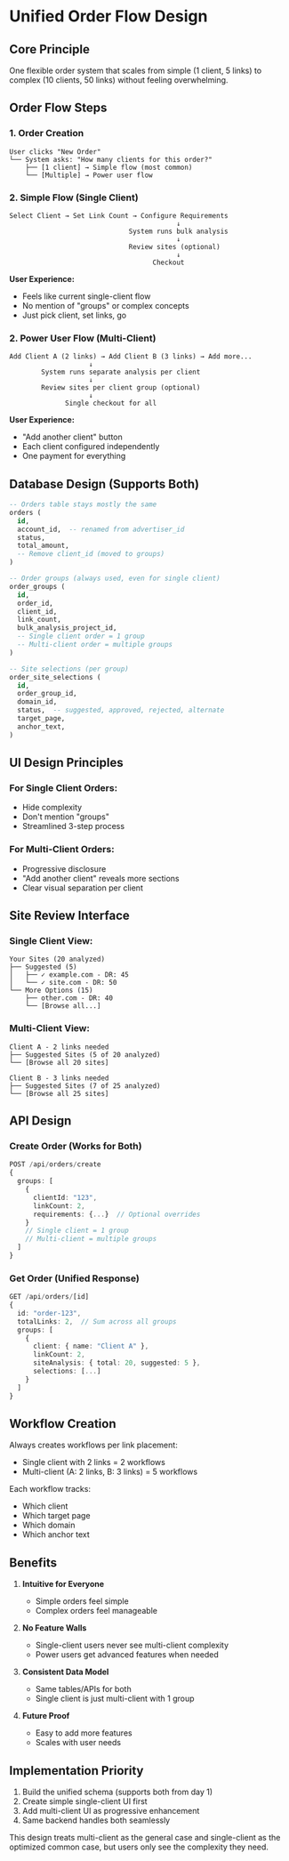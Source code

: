 # Unified Order Flow Design

## Core Principle
One flexible order system that scales from simple (1 client, 5 links) to complex (10 clients, 50 links) without feeling overwhelming.

## Order Flow Steps

### 1. Order Creation
```
User clicks "New Order"
└── System asks: "How many clients for this order?"
    ├── [1 client] → Simple flow (most common)
    └── [Multiple] → Power user flow
```

### 2. Simple Flow (Single Client)
```
Select Client → Set Link Count → Configure Requirements
                                          ↓
                              System runs bulk analysis
                                          ↓
                              Review sites (optional)
                                          ↓
                                    Checkout
```

**User Experience:**
- Feels like current single-client flow
- No mention of "groups" or complex concepts
- Just pick client, set links, go

### 2. Power User Flow (Multi-Client)
```
Add Client A (2 links) → Add Client B (3 links) → Add more...
                    ↓
        System runs separate analysis per client
                    ↓
        Review sites per client group (optional)
                    ↓
              Single checkout for all
```

**User Experience:**
- "Add another client" button
- Each client configured independently
- One payment for everything

## Database Design (Supports Both)

```sql
-- Orders table stays mostly the same
orders (
  id,
  account_id,  -- renamed from advertiser_id
  status,
  total_amount,
  -- Remove client_id (moved to groups)
)

-- Order groups (always used, even for single client)
order_groups (
  id,
  order_id,
  client_id,
  link_count,
  bulk_analysis_project_id,
  -- Single client order = 1 group
  -- Multi-client order = multiple groups
)

-- Site selections (per group)
order_site_selections (
  id,
  order_group_id,
  domain_id,
  status,  -- suggested, approved, rejected, alternate
  target_page,
  anchor_text,
)
```

## UI Design Principles

### For Single Client Orders:
- Hide complexity
- Don't mention "groups"
- Streamlined 3-step process

### For Multi-Client Orders:
- Progressive disclosure
- "Add another client" reveals more sections
- Clear visual separation per client

## Site Review Interface

### Single Client View:
```
Your Sites (20 analyzed)
├── Suggested (5)
│   ├── ✓ example.com - DR: 45
│   └── ✓ site.com - DR: 50
└── More Options (15)
    ├── other.com - DR: 40
    └── [Browse all...]
```

### Multi-Client View:
```
Client A - 2 links needed
├── Suggested Sites (5 of 20 analyzed)
└── [Browse all 20 sites]

Client B - 3 links needed
├── Suggested Sites (7 of 25 analyzed)
└── [Browse all 25 sites]
```

## API Design

### Create Order (Works for Both)
```typescript
POST /api/orders/create
{
  groups: [
    {
      clientId: "123",
      linkCount: 2,
      requirements: {...}  // Optional overrides
    }
    // Single client = 1 group
    // Multi-client = multiple groups
  ]
}
```

### Get Order (Unified Response)
```typescript
GET /api/orders/[id]
{
  id: "order-123",
  totalLinks: 2,  // Sum across all groups
  groups: [
    {
      client: { name: "Client A" },
      linkCount: 2,
      siteAnalysis: { total: 20, suggested: 5 },
      selections: [...]
    }
  ]
}
```

## Workflow Creation

Always creates workflows per link placement:
- Single client with 2 links = 2 workflows
- Multi-client (A: 2 links, B: 3 links) = 5 workflows

Each workflow tracks:
- Which client
- Which target page
- Which domain
- Which anchor text

## Benefits

1. **Intuitive for Everyone**
   - Simple orders feel simple
   - Complex orders feel manageable

2. **No Feature Walls**
   - Single-client users never see multi-client complexity
   - Power users get advanced features when needed

3. **Consistent Data Model**
   - Same tables/APIs for both
   - Single client is just multi-client with 1 group

4. **Future Proof**
   - Easy to add more features
   - Scales with user needs

## Implementation Priority

1. Build the unified schema (supports both from day 1)
2. Create simple single-client UI first
3. Add multi-client UI as progressive enhancement
4. Same backend handles both seamlessly

This design treats multi-client as the general case and single-client as the optimized common case, but users only see the complexity they need.
